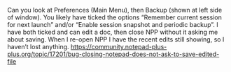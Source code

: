 Can you look at Preferences (Main Menu), then Backup (shown at left side of window). You likely have ticked the options “Remember current session for next launch” and/or “Enable session snapshot and periodic backup”.
I have both ticked and can edit a doc, then close NPP without it asking me about saving. When I re-open NPP I have the recent edits still showing, so I haven’t lost anything.
https://community.notepad-plus-plus.org/topic/17201/bug-closing-notepad-does-not-ask-to-save-edited-file
